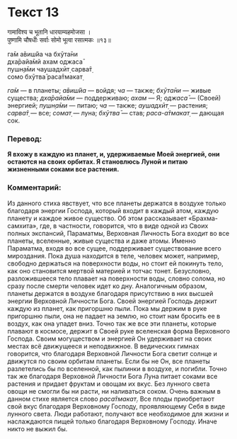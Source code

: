 # Текст 13

गामाविश्य च भूतानि धारयाम्यहमोजसा ।  
पुष्णामि चौषधीः सर्वाः सोमो भूत्वा रसात्मकः ॥१३॥

га̄м а̄виш́йа ча бхӯта̄ни  
дха̄райа̄мй ахам оджаса̄  
пушн̣а̄ми чаушадхӣт̣ сарва̄т̣  
сомо бхӯтва̄ раса̄тмакат̣

_га̄м_ — в планеты; _а̄виш́йа_ — войдя; _ча_ — также; _бхӯта̄ни_ — живые существа; _дха̄райа̄ми_ — поддерживаю; _ахам_ — Я; _оджаса̄_ — (Своей) энергией; _пушн̣а̄ми_ — питаю; _ча_ — также; _аушадхӣт̣_ — растения; _сарва̄т̣_ — все; _сомат̣_ — луна; _бхӯтва̄_ — став; _раса-а̄тмакат̣_ — дающая сок.

### Перевод:

**Я вхожу в каждую из планет, и, удерживаемые Моей энергией, они остаются на своих орбитах. Я становлюсь Луной и питаю жизненными соками все растения.**

### Комментарий:

Из данного стиха явствует, что все планеты держатся в воздухе только благодаря энергии Господа, который входит в каждый атом, каждую планету и каждое живое существо. Об этом рассказывает «Брахма-самхита», где, в частности, говорится, что в виде одной из Своих полных экспансий, Параматмы, Верховная Личность Бога входит во все планеты, вселенные, живые существа и даже атомы. Именно Параматма, входя во все сущее, поддерживает существование всего мироздания. Пока душа находится в теле, человек может, например, свободно держаться на поверхности воды, но стоит ей покинуть тело, как оно становится мертвой материей и тотчас тонет. Безусловно, разложившееся тело плавает на поверхности воды, словно солома, но сразу после смерти человек идет ко дну. Аналогичным образом, планеты держатся в воздухе благодаря присутствию в них высшей энергии Верховной Личности Бога. Своей энергией Господь держит каждую из планет, как пригоршню пыли. Пока мы держим в руке пригоршню пыли, она не падает на землю, но стоит нам бросить ее в воздух, как она упадет вниз. Точно так же все эти планеты, которые плавают в космосе, держит в Своей руке вселенская форма Верховного Господа. Своим могуществом и энергией Он удерживает на своих местах всё движущееся и неподвижное. В ведических гимнах говорится, что благодаря Верховной Личности Бога светит солнце и движутся по своим орбитам планеты. Если бы не Он, все планеты разлетелись бы по вселенной, как пылинки в воздухе, и погибли. Точно так же благодаря Верховной Личности Бога Луна питает соками все растения и придает фруктам и овощам их вкус. Без лунного света овощи не смогли бы ни расти, ни наливаться соком. Очень важным в данном стихе является слово _раса̄тмакат̣_. Все плоды приобретают свой вкус благодаря Верховному Господу, проявляющему Себя в виде лунного света. Люди работают, получают все необходимое для жизни и наслаждаются пищей только благодаря Верховному Господу. Иначе никто не выжил бы.